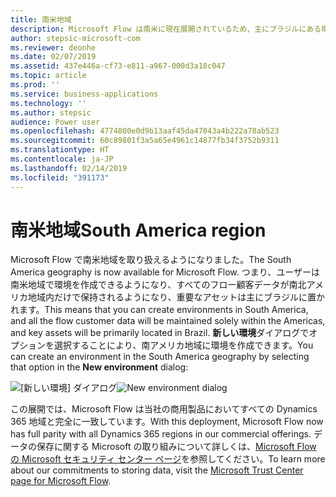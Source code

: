 ```yaml
---
title: 南米地域
description: Microsoft Flow は南米に現在展開されているため、主にブラジルにある環境を作成することができます。
author: stepsic-microsoft-com
ms.reviewer: deonhe
ms.date: 02/07/2019
ms.assetid: 437e446a-cf73-e811-a967-000d3a18c047
ms.topic: article
ms.prod: ''
ms.service: business-applications
ms.technology: ''
ms.author: stepsic
audience: Power user
ms.openlocfilehash: 4774800e0d9b13aaf45da47043a4b222a78ab523
ms.sourcegitcommit: 60c89801f3a5a65e4961c14877fb34f3752b9311
ms.translationtype: HT
ms.contentlocale: ja-JP
ms.lasthandoff: 02/14/2019
ms.locfileid: "391173"
---
```

# <a name="south-america-region"></a><span data-ttu-id="bc5c9-103">南米地域</span><span class="sxs-lookup"><span data-stu-id="bc5c9-103">South America region</span></span>




<span data-ttu-id="bc5c9-104">Microsoft Flow で南米地域を取り扱えるようになりました。</span><span class="sxs-lookup"><span data-stu-id="bc5c9-104">The South America geography is now available for Microsoft Flow.</span></span> <span data-ttu-id="bc5c9-105">つまり、ユーザーは南米地域で環境を作成できるようになり、すべてのフロー顧客データが南北アメリカ地域内だけで保持されるようになり、重要なアセットは主にブラジルに置かれます。</span><span class="sxs-lookup"><span data-stu-id="bc5c9-105">This means that you can create environments in South America, and all the flow customer data will be maintained solely within the Americas, and key assets will be primarily located in Brazil.</span></span> <span data-ttu-id="bc5c9-106">**新しい環境**ダイアログでオプションを選択することにより、南アメリカ地域に環境を作成できます。</span><span class="sxs-lookup"><span data-stu-id="bc5c9-106">You can create an environment in the South America geography by selecting that option in the **New environment** dialog:</span></span>

<span data-ttu-id="bc5c9-107">![[新しい環境] ダイアログ](media/south-america-1.png "[新しい環境] ダイアログ")</span><span class="sxs-lookup"><span data-stu-id="bc5c9-107">![New environment dialog](media/south-america-1.png "New environment dialog")</span></span>

<span data-ttu-id="bc5c9-108">この展開では、Microsoft Flow は当社の商用製品においてすべての Dynamics 365 地域と完全に一致しています。</span><span class="sxs-lookup"><span data-stu-id="bc5c9-108">With this deployment, Microsoft Flow now has full parity with all Dynamics 365 regions in our commercial offerings.</span></span> <span data-ttu-id="bc5c9-109">データの保存に関する Microsoft の取り組みについて詳しくは、[Microsoft Flow の Microsoft セキュリティ センター ページ](https://www.microsoft.com/TrustCenter/CloudServices/business-application-platform/data-location)を参照してください。</span><span class="sxs-lookup"><span data-stu-id="bc5c9-109">To learn more about our commitments to storing data, visit the [Microsoft Trust Center page for Microsoft Flow](https://www.microsoft.com/TrustCenter/CloudServices/business-application-platform/data-location).</span></span>